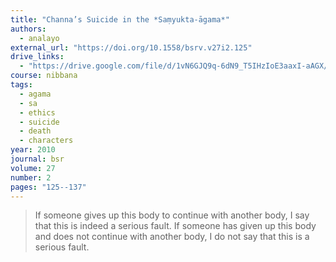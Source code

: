 ```yaml
---
title: "Channa’s Suicide in the *Saṃyukta-āgama*"
authors:
  - analayo
external_url: "https://doi.org/10.1558/bsrv.v27i2.125"
drive_links:
  - "https://drive.google.com/file/d/1vN6GJQ9q-6dN9_T5IHzIoE3aaxI-aAGX/view?usp=drivesdk"
course: nibbana
tags:
  - agama
  - sa
  - ethics
  - suicide
  - death
  - characters
year: 2010
journal: bsr
volume: 27
number: 2
pages: "125--137"
---
```


> If someone gives up this body to continue with another body, I say that this is indeed a serious fault. If someone has given up this body and does not continue with another body, I do not say that this is a serious fault.

